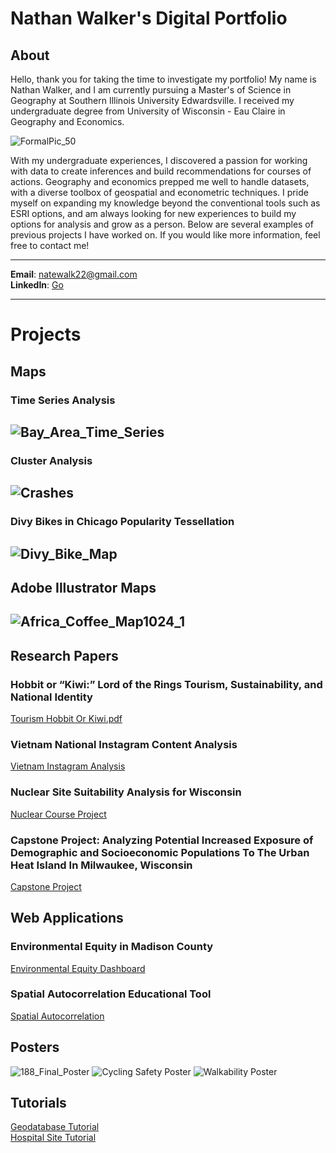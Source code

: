 # Nathan Walker's Digital Portfolio

## About
<p>Hello, thank you for taking the time to investigate my portfolio! My name is Nathan Walker, and I am currently pursuing a Master's of Science in Geography at Southern Illinois University Edwardsville. I received my undergraduate degree from University of Wisconsin - Eau Claire in Geography and Economics. </p>  

![FormalPic_50](FormalPic_1_25.jpg)

<p> With my undergraduate experiences, I discovered a passion for working with data to create inferences and build recommendations for courses of actions. Geography and economics prepped me well to handle datasets, with a diverse toolbox of geospatial and econometric techniques. I pride myself on expanding my knowledge beyond the conventional tools such as ESRI options, and am always looking for new experiences to build my options for analysis and grow as a person. Below are several examples of previous projects I have worked on. If you would like more information, feel free to contact me!
</p>
  
---
**Email**: natewalk22@gmail.com<br>
**LinkedIn**: [Go](https://www.linkedin.com/in/nathan-walker-bb22301bb/)

---
# Projects
## Maps
### Time Series Analysis
![Bay_Area_Time_Series](Bay_Area_Time_Series.jpg)
---
### Cluster Analysis
![Crashes](Crashes.jpg)
---
### Divy Bikes in Chicago Popularity Tessellation
![Divy_Bike_Map](Divy_Bike_Map.jpg)
---
## Adobe Illustrator Maps  
![Africa_Coffee_Map1024_1](Africa_Coffee_Map1024_1.jpg)
---
## Research Papers  
### Hobbit or “Kiwi:” Lord of the Rings Tourism, Sustainability, and National Identity
[Tourism Hobbit Or Kiwi.pdf](Tourism_Hobbit_Or_Kiwi.pdf)  
### Vietnam National Instagram Content Analysis
[Vietnam Instagram Analysis](Vietnam_Instagram_Analysis.pdf)
### Nuclear Site Suitability Analysis for Wisconsin
[Nuclear Course Project](NuclearCourseProject.docx)
### Capstone Project: Analyzing Potential Increased Exposure of Demographic and Socioeconomic Populations To The Urban Heat Island In Milwaukee, Wisconsin
[Capstone Project](CapstonePaper.pdf)

## Web Applications
### Environmental Equity in Madison County
[Environmental Equity Dashboard](https://natewalk.shinyapps.io/MadisonCountyEnvironmentalEquity/)
### Spatial Autocorrelation Educational Tool
[Spatial Autocorrelation](https://natewalk.shinyapps.io/SpatialAutocorrelation/)

## Posters
![188_Final_Poster](188_Final_Poster.png) 
![Cycling Safety Poster](CyclingSafetyPoster.png)
![Walkability Poster](WalkabilityPoster.png)

## Tutorials  
[Geodatabase Tutorial](GeodatabaseTutorial.pdf) 
<br>
[Hospital Site Tutorial](https://natewalk22.github.io/GISHospitalTutorial/)

